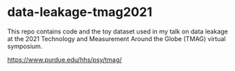# data-leakage-tmag2021
This repo contains code and the toy dataset used in my talk on data leakage at the 2021 Technology and Measurement Around the Globe (TMAG) virtual symposium.

https://www.purdue.edu/hhs/psy/tmag/
